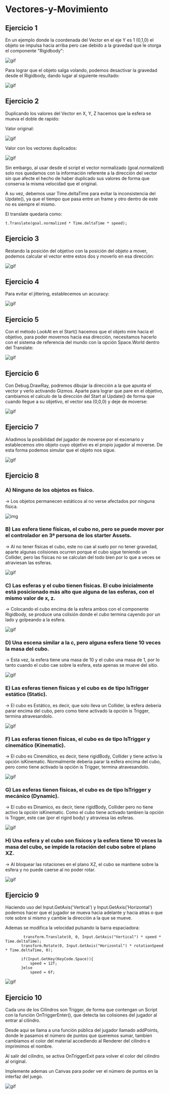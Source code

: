 # Vectores-y-Movimiento


## Ejercicio 1

En un ejemplo donde la coordenada del Vector en el eje Y es 1 (0,1,0) el objeto se impulsa hacia arriba pero cae debido a la gravedad que le otorga el componente "Rigidbody":

![gif](./GIF/conGravedad.gif)

Para lograr que el objeto salga volando, podemos desactivar la gravedad desde el Rigidbody, dando lugar al siguiente resultado:

![gif](./GIF/sinGravedad.gif)


## Ejercicio 2

Duplicando los valores del Vector en X, Y, Z hacemos que la esfera se mueva el doble de rapido:

Valor original:

![gif](./GIF/escalaNormal.gif)

Valor con los vectores duplicados:

![gif](./GIF/escalaDuplicada.gif)

Sin embargo, al usar desde el script el vector normalizado (goal.normalized) solo nos quedamos con la información referente a la dirección del vector sin que afecte el hecho de haber duplicado sus valores de forma que conserva la misma velocidad que el original.

 A su vez, debemos usar Time.deltaTime para evitar la inconsistencia del Update(), ya que el tiempo que pasa entre un frame y otro dentro de este no es siempre el mismo.
 
 El translate quedaría como:
 
 ```
 t.Translate(goal.normalized * Time.deltaTime * speed);
 ```
 
 ## Ejercicio 3
 
 Restando la posición del objetivo con la posición del objeto a mover, podemos calcular el vector entre estos dos y moverlo en esa dirección:
 
 ![gif](./GIF/Ej3.gif)
 
 ## Ejercicio 4
 
 Para evitar el jittering, establecemos un accuracy:
 
  ![gif](./GIF/Ej4.gif)
 
 ## Ejercicio 5
 
 Con el método LookAt en el Start() hacemos que el objeto mire hacia el objetivo, para poder movernos hacia esa dirección, necesitamos hacerlo con el sistema de referencia del mundo con la opción Space.World dentro del Translate:
 
  ![gif](./GIF/Ej5.gif)
 
 ## Ejercicio 6
 
 Con Debug.DrawRay, podremos dibujar la dirección a la que apunta el vector y verlo activando Gizmos. Aparte para lograr que pare en el objetivo, cambiamos el calculo de la dirección del Start al Update() de forma que cuando llegue a su objetivo, el vector sea (0,0,0) y deje de moverse:
 
  ![gif](./GIF/Ej6.gif)
 
 ## Ejercicio 7
 
 Añadimos la posibilidad del jugador de moverse por el escenario y establecemos otro objeto cuyo objetivo es el propio jugador al moverse. De esta forma podemos simular que el objeto nos sigue.
 
  ![gif](./GIF/Ej7.gif)
 
 ## Ejercicio 8
 
 ### A) Ninguno de los objetos es físico.
  -> Los objetos permanecen estáticos al no verse afectados por ninguna física.
 
 ![img](./img/A.PNG)
 
 ### B) Las esfera tiene físicas, el cubo no, pero se puede mover por el controlador en 3ª persona de los starter Assets.
  -> Al no tener físicas el cubo, este no cae al suelo por no tener gravedad, aparte algunas colisiones ocurren porque el cubo sigue teniendo un Collider, pero las físicas no se calculan del todo bien por lo que a veces se atraviesan las esferas.
 
 ![gif](./GIF/B.gif)
 
 ### C) Las esferas y el cubo tienen físicas. El cubo inicialmente está posicionado más alto que alguna de las esferas, con el mismo valor de x, z.
  -> Colocando el cubo encima de la esfera ambos con el componente Rigidbody, se produce una colisión donde el cubo termina cayendo por un lado y golpeando a la esfera.
 
 ![gif](./GIF/C.gif)
 
  ### D) Una escena similar a la c, pero alguna esfera tiene 10 veces la masa del cubo.
  -> Esta vez, la esfera tiene una masa de 10 y el cubo una masa de 1, por lo tanto cuando el cubo cae sobre la esfera, esta apenas se mueve del sitio.
 
 ![gif](./GIF/D.gif)
 
  ### E) Las esferas tienen físicas y el cubo es de tipo IsTrigger estático (Static).
  -> El cubo es Estático, es decir, que solo lleva un Collider, la esfera debería parar encima del cubo, pero como tiene activado la opción is Trigger, termina atravesandolo.
 
 ![gif](./GIF/Ej8E.gif)
 
  ### F) Las esferas tienen físicas, el cubo es de tipo IsTrigger y cinemático (Kinematic).
  -> El cubo es Cinemático, es decir, tiene rigidBody, Collider y tiene activo la opción isKinematic. Normalmente deberia parar la esfera encima del cubo, pero como tiene activado la opción is Trigger, termina atravesandolo.
 
 ![gif](./GIF/Ej8F.gif)
 
  ### G) Las esferas tienen físicas, el cubo es de tipo IsTrigger y mecánico (Dynamic).
  -> El cubo es Dinamico, es decir, tiene rigidBody, Collider pero no tiene activo la opción isKinematic. Como el cubo tiene activado tambien la opción is Trigger, este cae (por el rigird body) y atraviesa las esferas.
 
 ![gif](./GIF/Ej8G.gif)
 
  ### H) Una esfera y el cubo son físicos y la esfera tiene 10 veces la masa del cubo, se impide la rotación del cubo sobre el plano XZ.
  -> Al bloquear las rotaciones en el plano XZ, el cubo se mantiene sobre la esfera y no puede caerse al no poder rotar.
 
 ![gif](./GIF/H.gif)
 
  ## Ejercicio 9
 
 Haciendo uso del Input.GetAxis('Vertical') y Input.GetAxis('Horizontal') podemos hacer que el jugador se mueva hacia adelante y hacia atras o que rote sobre si mismo y cambie la dirección a la que se mueve. 

Ademas se modifica la velocidad pulsando la barra espaciadora:
 
 ```
         transform.Translate(0, 0, Input.GetAxis("Vertical") * speed * Time.deltaTime);
        transform.Rotate(0, Input.GetAxis("Horizontal") * rotationSpeed * Time.deltaTime, 0);

        if(Input.GetKey(KeyCode.Space)){
            speed = 12f;
        }else
            speed = 6f;
 ```
 
  ![gif](./GIF/Ej9.gif)
  
   ## Ejercicio 10
 
 Cada uno de los Cilindros son Trigger, de forma que contengan un Script con la función OnTriggerEnter(), que detecta las colisiones del jugador al entrar al cilindro.

Desde aqui se llama a una función pública del jugador llamado addPoints, donde le pasamos el número de puntos que queremos sumar, tambien cambiamos el color del material accediendo al Renderer del cilindro e imprimimos el nombre.
 
 Al salir del cilindro, se activa OnTriggerExit para volver el color del cilindro al original.

Implemente ademas un Canvas para poder ver el número de puntos en la interfaz del juego.
 
  ![gif](./GIF/Ej10.gif)
